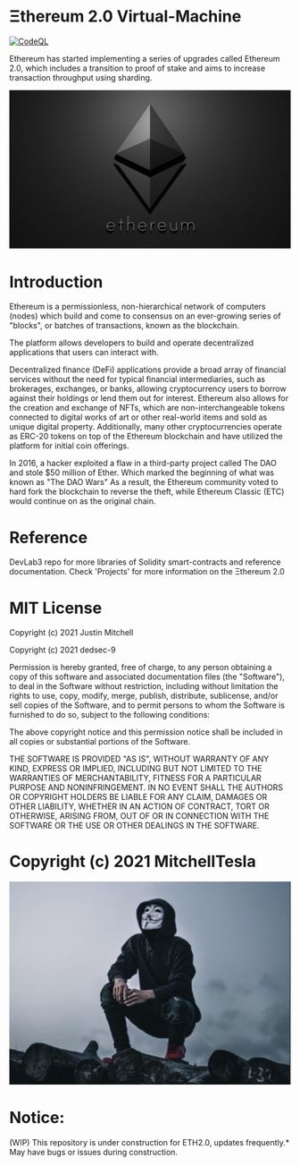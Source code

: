 # Ξthereum 2.0 Virtual-Machine 
[![CodeQL](https://github.com/MitchellTesla/Ethereum2.0/actions/workflows/codeql-analysis.yml/badge.svg)](https://github.com/MitchellTesla/Ethereum2.0/actions/workflows/codeql-analysis.yml)

Ethereum has started implementing a series of upgrades called Ethereum 2.0, which includes a transition to proof of stake and aims to increase transaction throughput using sharding.

<p align="center">
  <img src="MTeslaEthereumlogo.png" alt="demo" />
</p>
  
# Introduction 
  Ethereum is a permissionless, non-hierarchical network of computers (nodes) which build and come to consensus on an ever-growing series of "blocks", or batches of transactions, known as the blockchain. 

The platform allows developers to build and operate decentralized applications that users can interact with.  

Decentralized finance (DeFi) applications provide a broad array of financial services without the need for typical financial intermediaries, such as brokerages, exchanges, or banks, allowing cryptocurrency users to borrow against their holdings or lend them out for interest. Ethereum also allows for the creation and exchange of NFTs, which are non-interchangeable tokens connected to digital works of art or other real-world items and sold as unique digital property. Additionally, many other cryptocurrencies operate as ERC-20 tokens on top of the Ethereum blockchain and have utilized the platform for initial coin offerings.

In 2016, a hacker exploited a flaw in a third-party project called The DAO and stole $50 million of Ether.  Which marked the beginning of what was known as "The DAO Wars" As a result, the Ethereum community voted to hard fork the blockchain to reverse the theft, while Ethereum Classic (ETC) would continue on as the original chain.

# Reference
DevLab3 repo for more libraries of Solidity smart-contracts and reference documentation.
Check 'Projects' for more information on the Ξthereum 2.0 
    
# MIT License

Copyright (c) 2021 Justin Mitchell

Copyright (c) 2021 dedsec-9

Permission is hereby granted, free of charge, to any person obtaining a copy
of this software and associated documentation files (the "Software"), to deal
in the Software without restriction, including without limitation the rights
to use, copy, modify, merge, publish, distribute, sublicense, and/or sell
copies of the Software, and to permit persons to whom the Software is
furnished to do so, subject to the following conditions:

The above copyright notice and this permission notice shall be included in all
copies or substantial portions of the Software.

THE SOFTWARE IS PROVIDED "AS IS", WITHOUT WARRANTY OF ANY KIND, EXPRESS OR
IMPLIED, INCLUDING BUT NOT LIMITED TO THE WARRANTIES OF MERCHANTABILITY,
FITNESS FOR A PARTICULAR PURPOSE AND NONINFRINGEMENT. IN NO EVENT SHALL THE
AUTHORS OR COPYRIGHT HOLDERS BE LIABLE FOR ANY CLAIM, DAMAGES OR OTHER
LIABILITY, WHETHER IN AN ACTION OF CONTRACT, TORT OR OTHERWISE, ARISING FROM,
OUT OF OR IN CONNECTION WITH THE SOFTWARE OR THE USE OR OTHER DEALINGS IN THE
SOFTWARE.

#   Copyright (c) 2021 MitchellTesla 

<p align="center">
  <img src="dedsec9isnotsoanon.jpg" alt="demo" />
</p>


#  Notice: 
(WIP) This repository is under construction for ETH2.0, updates frequently.* May have bugs or issues during construction. 
